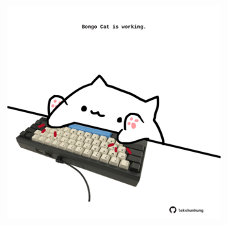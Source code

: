 <!-- built at 21/12/2022, 05:01:07 UTC -->
<p align="center">
  <img width="500" height="500" src="./ReadmeImage.svg">
</p>
